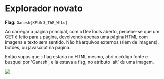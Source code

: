 # Explorador novato

**Flag:** `Ganesh{XPl0r3_ThE_W!Ld}`

Ao carregar a página principal, com o DevTools aberto, percebe-se que um GET é feito para a página, devolvendo apenas uma página HTML com imagens e texto sem sentido. Não há arquivos externos \(além de imagens\), botões, ou javascript na página. 

Então supus que a flag estaria no HTML mesmo, abri o código fonte e busquei por 'Ganesh', e lá estava a flag, no atributo 'alt' de uma imagem. 

![](https://i.imgur.com/CfK7dPX.png)

